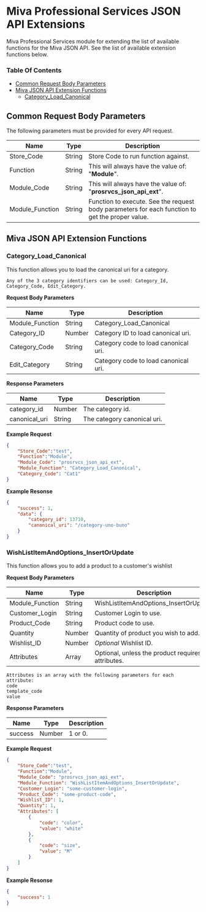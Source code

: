 # Miva Professional Services JSON API Extensions

Miva Professional Services module for extending the list of available functions for the Miva JSON API. See the list of available extension functions below.

### Table Of Contents

- [Common Request Body Parameters](#common-request-body-parameters)
- [Miva JSON API Extension Functions](#miva-json-api-extension-functions)
    - [Category_Load_Canonical](#category_load_canonical)

## Common Request Body Parameters

The following parameters must be provided for every API request.

| Name | Type | Description |
| --- | --- | --- |
| Store_Code | String | Store Code to run function against. |
| Function | String | This will always have the value of: "**Module**". |
| Module_Code | String | This will always have the value of: "**prosrvcs_json_api_ext**". |
| Module_Function | String | Function to execute. See the request body parameters for each function to get the proper value. |

## Miva JSON API Extension Functions

### Category_Load_Canonical

This function allows you to load the canonical uri for a category.

```
Any of the 3 category identifiers can be used: Category_Id, Category_Code, Edit_Category.
```

**Request Body Parameters**

| Name | Type | Description |
| --- | --- | --- |
| Module_Function | String | Category_Load_Canonical |
| Category_ID | Number | Category ID to load canonical uri. |
| Category_Code | String | Category code to load canonical uri. |
| Edit_Category | String | Category code to load canonical uri. |

**Response Parameters**

| Name | Type | Description |
| --- | --- | --- |
| category_id | Number | The category id. |
| canonical_uri | String | The category canonical uri. |

**Example Request**

```json
{  
    "Store_Code":"test",
    "Function":"Module",
    "Module_Code": "prosrvcs_json_api_ext",
    "Module_Function": "Category_Load_Canonical",
    "Category_Code": "Cat1"
}
```

**Example Resonse**

```json
{
    "success": 1,
    "data": {
        "category_id": 13710,
        "canonical_uri": "/category-uno-buno"
    }
}
```

### WishListItemAndOptions_InsertOrUpdate

This function allows you to add a product to a customer's wishlist

**Request Body Parameters**

| Name | Type | Description |
| --- | --- | --- |
| Module_Function | String | WishListItemAndOptions_InsertOrUpdate |
| Customer_Login | String | Customer Login to use. |
| Product_Code | String | Product code to use. |
| Quantity | Number | Quantity of product you wish to add. |
| Wishlist_ID | Number | _Optional_ Wishlist ID. |
| Attributes | Array | Optional, unless the product requires attributes. |

```
Attributes is an array with the following parameters for each attribute:
code
template_code
value
```

**Response Parameters**

| Name | Type | Description |
| --- | --- | --- |
| success | Number | 1 or 0. |

**Example Request**

```json
{  
    "Store_Code":"test",
    "Function":"Module",
    "Module_Code": "prosrvcs_json_api_ext",
    "Module_Function": "WishListItemAndOptions_InsertOrUpdate",
	"Customer_Login": "some-customer-login",
	"Product_Code": "some-product-code",
	"Wishlist_ID": 1,
	"Quantity": 1,
	"Attributes": [
		{
			"code": "color",
			"value": "white"
		},
		{
			"code": "size",
			"value": "M"
		}
	]
}
```

**Example Resonse**

```json
{
    "success": 1
}
```
